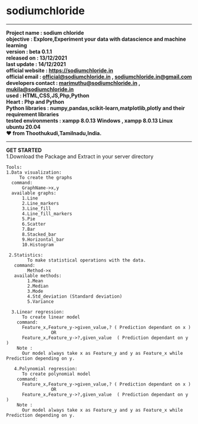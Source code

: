# sodiumchloride
***
 **Project name        : sodium chloride\
 objective           : Explore,Experiment your data with datascience and machine learning \
 version             : beta 0.1.1\
 released on         : 13/12/2021\
 last update         : 14/12/2021\
 official website    : https://sodiumchloride.in<br/>
 official email      : official@sodiumchloride.in , sodiumchloride.in@gmail.com\
 developers contact  : marimuthu@sodiumchloride.in , mukila@sodiumchloride.in\
 used                : HTML,CSS,JS,Php,Python\
 Heart               : Php and Python\
 Python libraries    : numpy,pandas,scikit-learn,matplotlib,plotly and their requirement libraries\
 tested environments : xampp 8.0.13 Windows , xampp 8.0.13 Linux ubuntu 20.04
 <br/>♥ from Thoothukudi,Tamilnadu,India.**
 ***
  
  **GET STARTED**\
  1.Download the Package and Extract in your server directory
  
  ```
  Tools:
  1.Data visualization:
       To create the graphs
    command:
        GraphName->x,y
    available graphs:
        1.Line
        2.Line_markers
        3.Line_fill
        4.Line_fill_markers
        5.Pie
        6.Scatter
        7.Bar
        8.Stacked_bar
        9.Horizontal_bar
        10.Histogram
        
   2.Statistics:
          To make statistical operations with the data.
     command:
          Method->x
     available methods:
          1.Mean
          2.Median
          3.Mode
          4.Std_deviation (Standard deviation)
          5.Variance
          
    3.Linear regression:
        To create linear model
      command:
        Feature_x,Feature_y->given_value,? ( Prediction dependant on x )
                   OR
        Feature_x,Feature_y->?,given_value  ( Prediction dependant on y )
      Note :
        Our model always take x as Feature_y and y as Feature_x while Prediction depending on y.
        
     4.Polynomial regression:
        To create polynomial model
      command:
        Feature_x,Feature_y->given_value,? ( Prediction dependant on x )
                   OR
        Feature_x,Feature_y->?,given_value  ( Prediction dependant on y )
      Note :
        Our model always take x as Feature_y and y as Feature_x while Prediction depending on y.
        
        
